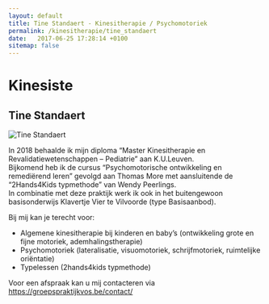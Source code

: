 ```yaml
---
layout: default
title: Tine Standaert - Kinesitherapie / Psychomotoriek 
permalink: /kinesitherapie/tine_standaert
date:   2017-06-25 17:28:14 +0100
sitemap: false
---
```


# Kinesiste

## Tine Standaert

<picture class="portret">
	<source srcset="/img/TineStandaert_desktop_300x516.jpg" media="(min-width: 769px)">
	<img srcset="/img/TineStandaert_mobile_404x346.jpg" alt="Tine Standaert">
</picture>  
  
In 2018 behaalde ik mijn diploma “Master Kinesitherapie en Revalidatiewetenschappen – Pediatrie” aan K.U.Leuven.  
Bijkomend heb ik de cursus “Psychomotorische ontwikkeling en remediërend leren” gevolgd aan Thomas More met aansluitende de “2Hands4Kids typmethode” van Wendy Peerlings.  
In combinatie met deze praktijk werk ik ook in het buitengewoon basisonderwijs Klavertje Vier te Vilvoorde (type Basisaanbod).  
  
Bij mij kan je terecht voor:  

* Algemene kinesitherapie bij kinderen en baby’s (ontwikkeling grote en fijne motoriek, ademhalingstherapie)  
* Psychomotoriek (lateralisatie, visuomotoriek, schrijfmotoriek, ruimtelijke oriëntatie)  
* Typelessen (2hands4kids typmethode)  




Voor een afspraak kan u mij contacteren via https://groepspraktijkvos.be/contact/
